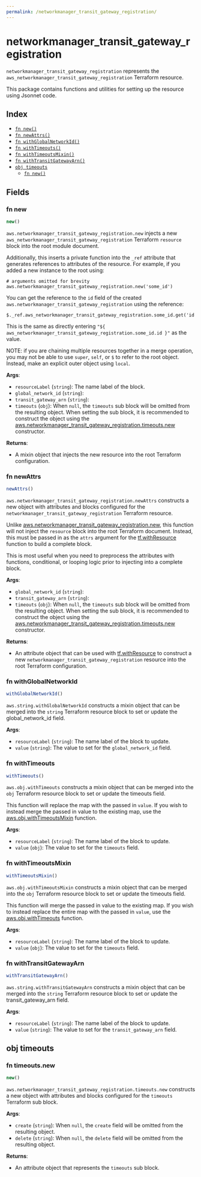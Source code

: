 ```yaml
---
permalink: /networkmanager_transit_gateway_registration/
---
```


# networkmanager_transit_gateway_registration

`networkmanager_transit_gateway_registration` represents the `aws_networkmanager_transit_gateway_registration` Terraform resource.



This package contains functions and utilities for setting up the resource using Jsonnet code.


## Index

* [`fn new()`](#fn-new)
* [`fn newAttrs()`](#fn-newattrs)
* [`fn withGlobalNetworkId()`](#fn-withglobalnetworkid)
* [`fn withTimeouts()`](#fn-withtimeouts)
* [`fn withTimeoutsMixin()`](#fn-withtimeoutsmixin)
* [`fn withTransitGatewayArn()`](#fn-withtransitgatewayarn)
* [`obj timeouts`](#obj-timeouts)
  * [`fn new()`](#fn-timeoutsnew)

## Fields

### fn new

```ts
new()
```


`aws.networkmanager_transit_gateway_registration.new` injects a new `aws_networkmanager_transit_gateway_registration` Terraform `resource`
block into the root module document.

Additionally, this inserts a private function into the `_ref` attribute that generates references to attributes of the
resource. For example, if you added a new instance to the root using:

    # arguments omitted for brevity
    aws.networkmanager_transit_gateway_registration.new('some_id')

You can get the reference to the `id` field of the created `aws.networkmanager_transit_gateway_registration` using the reference:

    $._ref.aws_networkmanager_transit_gateway_registration.some_id.get('id')

This is the same as directly entering `"${ aws_networkmanager_transit_gateway_registration.some_id.id }"` as the value.

NOTE: if you are chaining multiple resources together in a merge operation, you may not be able to use `super`, `self`,
or `$` to refer to the root object. Instead, make an explicit outer object using `local`.

**Args**:
  - `resourceLabel` (`string`): The name label of the block.
  - `global_network_id` (`string`): 
  - `transit_gateway_arn` (`string`): 
  - `timeouts` (`obj`):  When `null`, the `timeouts` sub block will be omitted from the resulting object. When setting the sub block, it is recommended to construct the object using the [aws.networkmanager_transit_gateway_registration.timeouts.new](#fn-networkmanagertransitgatewayregistrationtimeoutsnew) constructor.

**Returns**:
- A mixin object that injects the new resource into the root Terraform configuration.


### fn newAttrs

```ts
newAttrs()
```


`aws.networkmanager_transit_gateway_registration.newAttrs` constructs a new object with attributes and blocks configured for the `networkmanager_transit_gateway_registration`
Terraform resource.

Unlike [aws.networkmanager_transit_gateway_registration.new](#fn-networkmanagertransitgatewayregistrationnew), this function will not inject the `resource`
block into the root Terraform document. Instead, this must be passed in as the `attrs` argument for the
[tf.withResource](https://github.com/tf-libsonnet/core/tree/main/docs#fn-withresource) function to build a complete block.

This is most useful when you need to preprocess the attributes with functions, conditional, or looping logic prior to
injecting into a complete block.

**Args**:
  - `global_network_id` (`string`): 
  - `transit_gateway_arn` (`string`): 
  - `timeouts` (`obj`):  When `null`, the `timeouts` sub block will be omitted from the resulting object. When setting the sub block, it is recommended to construct the object using the [aws.networkmanager_transit_gateway_registration.timeouts.new](#fn-networkmanagertransitgatewayregistrationtimeoutsnew) constructor.

**Returns**:
  - An attribute object that can be used with [tf.withResource](https://github.com/tf-libsonnet/core/tree/main/docs#fn-withresource) to construct a new `networkmanager_transit_gateway_registration` resource into the root Terraform configuration.


### fn withGlobalNetworkId

```ts
withGlobalNetworkId()
```

`aws.string.withGlobalNetworkId` constructs a mixin object that can be merged into the `string`
Terraform resource block to set or update the global_network_id field.



**Args**:
  - `resourceLabel` (`string`): The name label of the block to update.
  - `value` (`string`): The value to set for the `global_network_id` field.


### fn withTimeouts

```ts
withTimeouts()
```

`aws.obj.withTimeouts` constructs a mixin object that can be merged into the `obj`
Terraform resource block to set or update the timeouts field.

This function will replace the map with the passed in `value`. If you wish to instead merge the
passed in value to the existing map, use the [aws.obj.withTimeoutsMixin](TODO) function.

**Args**:
  - `resourceLabel` (`string`): The name label of the block to update.
  - `value` (`obj`): The value to set for the `timeouts` field.


### fn withTimeoutsMixin

```ts
withTimeoutsMixin()
```

`aws.obj.withTimeoutsMixin` constructs a mixin object that can be merged into the `obj`
Terraform resource block to set or update the timeouts field.

This function will merge the passed in value to the existing map. If you wish
to instead replace the entire map with the passed in `value`, use the [aws.obj.withTimeouts](TODO)
function.


**Args**:
  - `resourceLabel` (`string`): The name label of the block to update.
  - `value` (`obj`): The value to set for the `timeouts` field.


### fn withTransitGatewayArn

```ts
withTransitGatewayArn()
```

`aws.string.withTransitGatewayArn` constructs a mixin object that can be merged into the `string`
Terraform resource block to set or update the transit_gateway_arn field.



**Args**:
  - `resourceLabel` (`string`): The name label of the block to update.
  - `value` (`string`): The value to set for the `transit_gateway_arn` field.


## obj timeouts



### fn timeouts.new

```ts
new()
```


`aws.networkmanager_transit_gateway_registration.timeouts.new` constructs a new object with attributes and blocks configured for the `timeouts`
Terraform sub block.



**Args**:
  - `create` (`string`):  When `null`, the `create` field will be omitted from the resulting object.
  - `delete` (`string`):  When `null`, the `delete` field will be omitted from the resulting object.

**Returns**:
  - An attribute object that represents the `timeouts` sub block.
